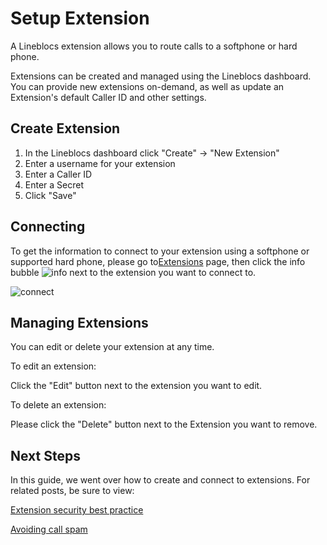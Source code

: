 # Setup Extension

A Lineblocs extension allows you to route calls to a softphone or hard phone.

Extensions can be created and managed using the Lineblocs dashboard. You can provide new extensions on-demand, as well as update an Extension's default Caller ID and other settings.

## Create Extension

1. In the Lineblocs dashboard click "Create" -> "New Extension"
2. Enter a username for your extension
3. Enter a Caller ID
4. Enter a Secret
5. Click "Save"

## Connecting

To get the information to connect to your extension using a softphone or supported hard phone, please go to[Extensions](https://app.lineblocs.com/#/extensions) page, then click the info bubble ![info](/img/frontend/docs/create-extensions/info-bubble.png) next to the extension you want to connect to.

![connect](/img/frontend/docs/create-extensions/connect-2.png)

## Managing Extensions

You can edit or delete your extension at any time. 

To edit an extension:

Click the "Edit" button next to the extension you want to edit.

To delete an extension:

Please click the "Delete" button next to the Extension you want to remove.

## Next Steps

In this guide, we went over how to create and connect to extensions. For related posts, be sure to view:

[Extension security best practice](https://lineblocs.com/resources/other-topics/extension-security)

[Avoiding call spam](https://lineblocs.com/resources/other-topics/report-spam)